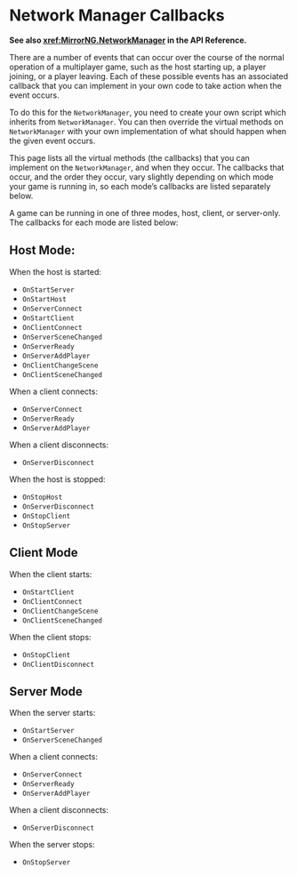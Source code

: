 # Network Manager Callbacks

**See also <xref:MirrorNG.NetworkManager> in the API Reference.**

There are a number of events that can occur over the course of the normal operation of a multiplayer game, such as the host starting up, a player joining, or a player leaving. Each of these possible events has an associated callback that you can implement in your own code to take action when the event occurs.

To do this for the `NetworkManager`, you need to create your own script which inherits from `NetworkManager`. You can then override the virtual methods on `NetworkManager` with your own implementation of what should happen when the given event occurs.

This page lists all the virtual methods (the callbacks) that you can implement on the `NetworkManager`, and when they occur. The callbacks that occur, and the order they occur, vary slightly depending on which mode your game is running in, so each mode’s callbacks are listed separately below.

A game can be running in one of three modes, host, client, or server-only. The callbacks for each mode are listed below:

## Host Mode:

When the host is started:
-   `OnStartServer`
-   `OnStartHost`
-   `OnServerConnect`
-   `OnStartClient`
-   `OnClientConnect`
-   `OnServerSceneChanged`
-   `OnServerReady`
-   `OnServerAddPlayer`
-   `OnClientChangeScene`
-   `OnClientSceneChanged`

When a client connects:
-   `OnServerConnect`
-   `OnServerReady`
-   `OnServerAddPlayer`

When a client disconnects:
-   `OnServerDisconnect`

When the host is stopped:
-   `OnStopHost`
-   `OnServerDisconnect`
-   `OnStopClient`
-   `OnStopServer`

## Client Mode

When the client starts:
-   `OnStartClient`
-   `OnClientConnect`
-   `OnClientChangeScene`
-   `OnClientSceneChanged`

When the client stops:
-   `OnStopClient`
-   `OnClientDisconnect`

## Server Mode

When the server starts:
-   `OnStartServer`
-   `OnServerSceneChanged`

When a client connects:
-   `OnServerConnect`
-   `OnServerReady`
-   `OnServerAddPlayer`

When a client disconnects:
-   `OnServerDisconnect`

When the server stops:
-   `OnStopServer`
